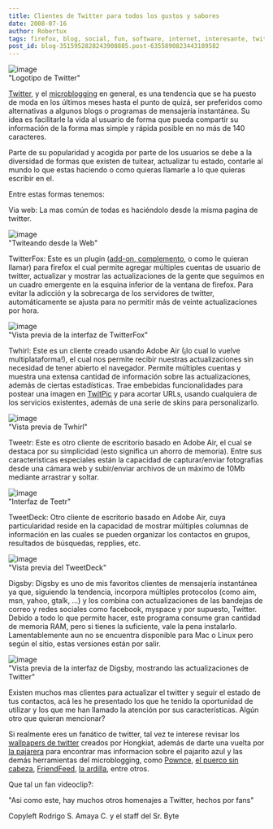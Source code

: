 ```yaml
---
title: Clientes de Twitter para todos los gustos y sabores
date: 2008-07-16
author: Robertux
tags: firefox, blog, social, fun, software, internet, interesante, twitter, addon, geek, web 2.0, computadoras, gadget, herramienta
post_id: blog-3515952828243908885.post-6355890823443189582
---
```


![image](https://bp0.blogger.com/_jH77WNrMVRA/SH2Q3udDjkI/AAAAAAAAByg/-wIXCfvrhp4/s400/twitter.jpg)    
"Logotipo de
Twitter"

[Twitter](https://twitter.com/), y
el [microblogging](https://es.wikipedia.org/wiki/Microblogging) en general, es una tendencia que se ha puesto de moda en los últimos meses hasta el punto de quizá, ser preferidos como alternativas a algunos blogs o programas de mensajería instantánea. Su idea es facilitarle la vida al usuario de forma que pueda compartir su información de la forma mas simple y rápida posible en no más de 140 caracteres.

Parte de su popularidad y acogida por parte de los usuarios se debe a la diversidad de formas que existen de tuitear, actualizar tu estado, contarle al mundo lo que estas haciendo o como quieras llamarle a lo que quieras escribir en el.

Entre estas formas tenemos:

Via web: La mas común de todas es haciéndolo desde la misma pagina de twitter.

![image](https://bp3.blogger.com/_jH77WNrMVRA/SH2cWGLUktI/AAAAAAAAByo/BCddi62QU5g/s400/fromweb.png)    
"Twiteando desde la
Web"

TwitterFox: Este es un plugin ([add-on, complemento](https://srbyte.blogspot.com/2008/07/qu-es-un-complementoadd-on-de-firefox.html), o como le quieran llamar) para firefox el cual permite agregar múltiples cuentas de usuario de twitter, actualizar y mostrar las actualizaciones de la gente que seguimos en un cuadro emergente en la esquina inferior de la ventana de firefox. Para evitar la adicción y la sobrecarga de los servidores de twitter, automáticamente se ajusta para no permitir más de veinte actualizaciones por hora.

![image](https://bp3.blogger.com/_jH77WNrMVRA/SH2gXSYrewI/AAAAAAAAByw/79DXf-5-Euo/s400/TwitterFoxTabs.gif)    
"Vista previa de la interfaz
de TwitterFox"

Twhirl: Este es un cliente creado usando Adobe Air (¡lo cual lo vuelve multiplataforma!), el cual nos permite recibir nuestras actualizaciones sin necesidad de tener abierto el navegador. Permite múltiples cuentas y muestra una extensa cantidad de información sobre las actualizaciones, además de ciertas estadísticas. Trae embebidas funcionalidades para postear una imagen en [TwitPic](https://twitpic.com/) y para acortar URLs, usando cualquiera de los servicios existentes, además de una serie de skins para personalizarlo.

![image](https://bp2.blogger.com/_jH77WNrMVRA/SH2hZ0fIt9I/AAAAAAAABy4/3Q9Vm8MsMzg/s400/ewan_twhirl_caps.jpg)    
"Vista previa de
Twhirl"

Tweetr: Este es otro cliente de escritorio basado en Adobe Air, el cual se destaca por su simplicidad (esto significa un ahorro de memoria). Entre sus características especiales están la capacidad de capturar/enviar fotografías desde una cámara web y subir/enviar archivos de un máximo de 10Mb mediante arrastrar y soltar.

![image](https://bp2.blogger.com/_jH77WNrMVRA/SH2leukdcMI/AAAAAAAABzA/e7Jgl-9T1UM/s400/tweetr.jpg)    
"Interfaz de
Teetr"

TweetDeck: Otro cliente de escritorio basado en Adobe Air, cuya particularidad reside en la capacidad de mostrar múltiples columnas de información en las cuales se pueden organizar los contactos en grupos, resultados de búsquedas, repplies, etc.

![image](https://bp2.blogger.com/_jH77WNrMVRA/SH2nYzF0FAI/AAAAAAAABzI/Bd2-QuUtJbs/s400/TweetDeck.png)    
"Vista previa del
TweetDeck"

Digsby: Digsby es uno de mis favoritos clientes de mensajería instantánea ya que, siguiendo la tendencia, incorpora múltiples protocolos (como aim, msn, yahoo, gtalk, ...) y los combina con actualizaciones de las bandejas de correo y redes sociales como facebook, myspace y por supuesto, Twitter. Debido a todo lo que permite hacer, este programa consume gran cantidad de memoria RAM, pero si tienes la suficiente, vale la pena instalarlo. Lamentablemente aun no se encuentra disponible para Mac o Linux pero según el sitio, estas versiones están por salir.

![image](https://bp1.blogger.com/_jH77WNrMVRA/SH2pMwCvdAI/AAAAAAAABzQ/5ZAUDgSIhLY/s400/social_2.png)    
"Vista previa de la interfaz
de Digsby, mostrando las actualizaciones de Twitter"

Existen muchos mas clientes para actualizar el twitter y seguir el estado de tus contactos, acá les he presentado los que he tenido la oportunidad de utilizar y los que me han llamado la atención por sus características. Algún otro que quieran mencionar?

Si realmente eres un fanático de twitter, tal vez te interese revisar los [wallpapers de twitter](https://www.hongkiat.com/blog/category/freebies-online/free-wallpapers/) creados por Hongkiat, además de darte una vuelta por [la pajarera](https://www.tweetcrunch.com/birdhouse/) para encontrar mas informacion sobre el pajarito azul y las demás herramientas del microblogging, como [Pownce](https://pownce.com/), [el puerco sin cabeza](https://www.plurk.com/), [FriendFeed](https://friendfeed.com/), [la ardilla](https://jisko.net/), entre otros.

Que tal un fan videoclip?:

"Asi como este, hay muchos otros homenajes a Twitter, hechos por
fans"

Copyleft Rodrigo S. Amaya C. y el staff del Sr. Byte